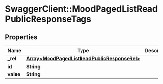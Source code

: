 # SwaggerClient::MoodPagedListReadPublicResponseTags

## Properties
Name | Type | Description | Notes
------------ | ------------- | ------------- | -------------
**_rel** | [**Array&lt;MoodPagedListReadPublicResponseRel&gt;**](MoodPagedListReadPublicResponseRel.md) |  | [optional] 
**id** | **String** |  | [optional] 
**value** | **String** |  | [optional] 


